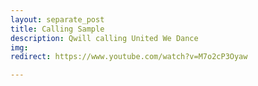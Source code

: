 ```yaml
---
layout: separate_post
title: Calling Sample
description: Qwill calling United We Dance
img:
redirect: https://www.youtube.com/watch?v=M7o2cP3Oyaw

---
```



<!-- Maybe have each separate.... or Maybe have link youtube, not sure...
or can I nest pages?

https://www.youtube.com/watch?v=M7o2cP3Oyaw -->
